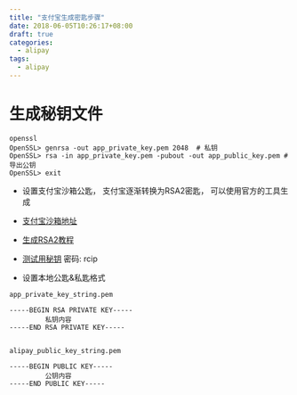 ```yaml
---
title: "支付宝生成密匙步骤"
date: 2018-06-05T10:26:17+08:00
draft: true
categories:
  - alipay
tags:
  - alipay
---
```

<!--more-->
# 生成秘钥文件

```shell
openssl
OpenSSL> genrsa -out app_private_key.pem 2048  # 私钥
OpenSSL> rsa -in app_private_key.pem -pubout -out app_public_key.pem # 导出公钥
OpenSSL> exit
```

- 设置支付宝沙箱公匙， 支付宝逐渐转换为RSA2密匙， 可以使用官方的工具生成

- [支付宝沙箱地址](https://openhome.alipay.com/platform/appDaily.htm?tab=info)

- [生成RSA2教程](https://docs.open.alipay.com/291/106130)

- [测试用秘钥](https://pan.baidu.com/s/1HpAoD8heei18rXdjRIZdUg) 密码: rcip


- 设置本地公匙&私匙格式

```shell
app_private_key_string.pem

-----BEGIN RSA PRIVATE KEY-----
         私钥内容
-----END RSA PRIVATE KEY-----


alipay_public_key_string.pem

-----BEGIN PUBLIC KEY-----
         公钥内容
-----END PUBLIC KEY-----

```